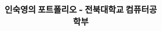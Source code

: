 ---
title: "인숙영의 포트폴리오 - 전북대학교 컴퓨터공학부"
description: "전북대학교 컴퓨터공학부 인숙영의 포트폴리오. 프론트엔드 개발자 지망생으로 React, TypeScript, 데이터베이스 설계, 운영체제, 자료구조 프로젝트를 소개합니다."
keywords: "인숙영, SookYoung In, 전북대학교, 컴퓨터공학부, 프론트엔드 개발자, React, TypeScript, 포트폴리오, 데이터베이스 설계, 운영체제, 자료구조"
type: landing
image:
  filename: 'uploads/og-image.png'
  caption: '인숙영의 포트폴리오'
searchable: true
tags: ["인숙영", "SookYoung In", "전북대학교", "전북대", "Jeonbuk National University", "JBNU", "컴퓨터공학부", "컴퓨터인공지능학부", "프론트엔드", "React", "TypeScript", "전주", "전북특별자치도"]
sections:
  - block: about.avatar
    section_id: about
    content:
      username: admin
      text: ""
    design:
      background:
        color: ""
        text_color_light: false
        image:
          filename: ""
          filters:
            brightness: 0.5
      css_class: d-flex fullscreen align-items-center

  - block: portfolio
    section_id: portfolio
    content:
      title: "프로젝트"
      subtitle: ""
      count: 9
      page_type: project
      text: ""
    design:
      view: card
      columns: "3"

  - block: slider
    content:
      text: ""
      slides:
        - title: "React · TypeScript"
          content: "컴포넌트 설계와 상태 관리로 유지보수성 높은 UI를 구현"
          background:
            image:
              filename: "/uploads/1_unsplash.jpg"
        - title: "실습을 통한 학습"
          content: "작게 만들고 빠르게 개선하며 결과로 증명"
          background:
            image:
              filename: "/uploads/2_unsplash.jpg"
        - title: "알고리즘"
          content: "복잡도 분석을 바탕으로 효율적인 로직과 최적화"
          background:
            image:
              filename: "/uploads/3_unsplash.jpg"
    design:
      is_fullscreen: false
      slide_height: "420px"
      interval: "3500"

  - block: experience
    section_id: experience
    content:
      title: "경력"
      subtitle: ""
      text: ""
      date_format: "2006년 1월"
      items:
        - title: "동아리 활동"
          company: "Koala"
          location: "전북대학교"
          date_start: "2024-03-02"
          date_end: "2024-06-20"
          description: "알고리즘 문제 해결 능력과 논리적 사고력을 기르기 위해 동아리 활동에 참여."
        - title: "SW 멘토링 멘티"
          company: "Online"
          location: "전북대학교"
          date_start: "2024-09-11"
          date_end: "2024-12-13"
          description: "선배 멘토와의 상호작용을 통해 실무 기술 역량을 강화하는 멘토링 프로그램에 참여."

  - block: accomplishments
    section_id: goals
    content:
      title: "진로 목표 및 관심사"
      subtitle: ""
      text: ""
      date_format: "2006년 1월"
      items:
        - title: "프론트엔드 개발 전문성"
          organization: "개인 목표"
          date_start: "2024-01-01"
          date_end: ""
          description: '<span class="justify-text">React와 TypeScript를 중심으로 한 모던 프론트엔드 기술에 능숙해져서 직관적이고 유지보수가 용이한 사용자 인터페이스를 만드는 것이 목표입니다. 컴포넌트 기반 아키텍처, 상태 관리, 반응형 디자인 원칙을 마스터하고 싶습니다.</span>'
        - title: "풀스택 개발자로 성장"
          organization: "미래 포부"
          date_start: "2024-01-01"
          date_end: ""
          description: '<span class="justify-text">백엔드 기술과 데이터베이스 관리까지 포함하여 균형 잡힌 개발자가 되고자 합니다. 데이터베이스 설계부터 사용자 인터페이스까지 웹 개발의 전체 생명주기를 이해하고 싶습니다.</span>'
        - title: "오픈소스 기여"
          organization: "커뮤니티 목표"
          date_start: "2024-01-01"
          date_end: ""
          description: '<span class="justify-text">오픈소스 프로젝트에 기여하여 개발자 커뮤니티에 환원하고 협업 코딩 스킬을 향상시키고 싶습니다. 커뮤니티 주도 개발의 힘을 믿으며 그 일부가 되고 싶습니다.</span>'
        - title: "기술을 통한 문제 해결"
          organization: "핵심 관심사"
          date_start: "2024-01-01"
          date_end: ""
          description: '<span class="justify-text">기술을 활용하여 실제 문제를 해결하고 의미 있는 영향을 만들어내는 것에 관심이 있습니다. 특히 사용자 경험을 개선하고 복잡한 작업을 더 접근하기 쉽게 만드는 애플리케이션 개발에 관심이 많습니다.</span>'

  - block: contact
    section_id: contact
    content:
      title: "위치"
      text: |
        전북대학교

        [GitHub](https://github.com/abc202313746) · [Instagram](https://www.instagram.com/insookyoung/)
        연락처: [010-4544-0797](tel:+821045440797)
        이메일: [isy0110@jbnu.ac.kr](mailto:isy0110@jbnu.ac.kr)

        <div class="map-embed" style="margin-top:12px;">
          <iframe
            src="https://www.openstreetmap.org/export/embed.html?bbox=127.1240%2C35.8440%2C127.1340%2C35.8500&layer=mapnik&marker=35.8469%2C127.1295"
            width="100%"
            height="360"
            style="border:0;border-radius:8px;"
            loading="lazy"
          ></iframe>
        </div>
      map:
        provider: OpenStreetMap
        zoom: 15
        center:
          lat: 35.8469
          lng: 127.1295
        markers:
          - title: "전북대학교"
            lat: 35.8469
            lng: 127.1295

  - block: markdown
    content:
      text: |
        {{< fab >}}
---